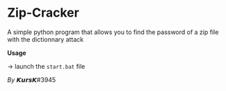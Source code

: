 # Zip-Cracker
A simple python program that allows you to find the password of a zip file with the dictionnary attack

**Usage**

-> launch the `start.bat` file

*By* 𝙆𝙪𝙧𝙨𝙆#3945
